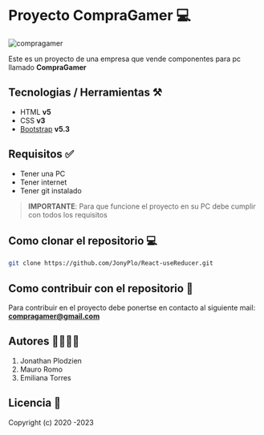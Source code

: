 # Proyecto CompraGamer 💻

![compragamer](https://yt3.googleusercontent.com/ytc/AGIKgqPveeCEFcpWB5u2y6X_-J-XprKIcCz4J7egkQD8Pw=s900-c-k-c0x00ffffff-no-rj)

Este es un proyecto de una empresa que vende componentes para pc llamado **CompraGamer**

## Tecnologias / Herramientas ⚒️

- HTML **v5**
- CSS **v3**
- [Bootstrap](https://getbootstrap.com/) **v5.3**

## Requisitos ✅

- Tener una PC
- Tener internet
- Tener git instalado

> **IMPORTANTE**: Para que funcione el proyecto en su PC debe cumplir con todos los requisitos

## Como clonar el repositorio 💻

```bash
git clone https://github.com/JonyPlo/React-useReducer.git
```

## Como contribuir con el repositorio 🤝

Para contribuir en el proyecto debe ponertse en contacto al siguiente mail: **compragamer@gmail.com**

## Autores 👨‍💻👩‍💻

1. Jonathan Plodzien
2. Mauro Romo
3. Emiliana Torres

## Licencia 📄

Copyright (c) 2020 -2023